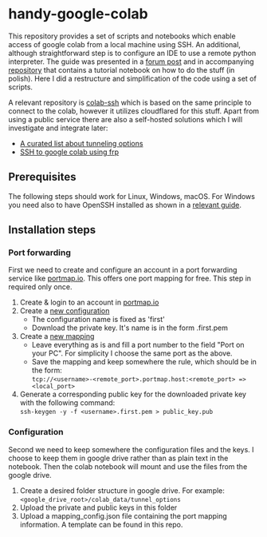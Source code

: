 # handy-google-colab
This repository provides a set of scripts and notebooks which enable access of google colab from a local machine using SSH. An additional, although straightforward step is to configure an IDE to use a remote python interpreter. The guide was presented in a [forum post](https://discuss.pytorch.org/t/using-pycharm-to-debug-pytorch-model-on-gce-aws-or-azure/46212/4) and in accompanying [repository](https://github.com/wojtekcz/ml_seminars/tree/master/demo_colab_ssh_access) that contains a tutorial notebook on how to do the stuff (in polish). Here I did a restructure and simplification of the code using a set of scripts.

A relevant repository is [colab-ssh](https://github.com/WassimBenzarti/colab-ssh) which is based on the same principle to connect to the colab, however it utilizes cloudflared for this stuff. Apart from using a public service there are also a self-hosted solutions which I will investigate and integrate later:
- [A curated list about tunneling options](https://github.com/anderspitman/awesome-tunneling)
- [SSH to google colab using frp](https://github.com/toshichi/google_colab_ssh) 


## Prerequisites
The following steps should work for Linux, Windows, macOS. For Windows you need also to have OpenSSH installed as shown in a [relevant guide](https://phoenixnap.com/kb/generate-ssh-key-windows-10).

## Installation steps

### Port forwarding
First we need to create and configure an account in a port forwarding service like [portmap.io](https://portmap.io/). This offers one port mapping for free. This step in required only once.

1. Create & login to an account in [portmap.io](https://portmap.io)
2. Create a [new configuration](https://portmap.io/configs)
   - The configuration name is fixed as 'first'
   - Download the private key. It's name is in the form <username>.first.pem
3. Create a [new mapping](https://portmap.io/mappings)
   - Leave everything as is and fill a port number to the field "Port on your PC". For simplicity I choose the same port as the above.
   - Save the mapping and keep somewhere the rule, which should be in the form:\
      `tcp://<username>-<remote_port>.portmap.host:<remote_port> => <local_port>`
4. Generate a corresponding public key for the downloaded private key with the following command:\
    `ssh-keygen -y -f <username>.first.pem > public_key.pub`

  
### Configuration
Second we need to keep somewhere the configuration files and the keys. I choose to keep them in google drive rather than as plain text in the notebook. Then the colab notebook will mount and use the files from the google drive.
  
1. Create a desired folder structure in google drive. For example:\
    `<google_drive_root>/colab_data/tunnel_options`
2. Upload the private and public keys in this folder
3. Upload a mapping_config.json file containing the port mapping information. A template can be found in this repo.
   
